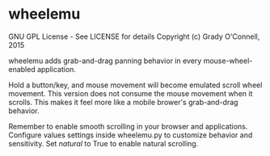 # wheelemu
GNU GPL License - See LICENSE for details
Copyright (c) Grady O'Connell, 2015

wheelemu adds grab-and-drag panning behavior in every mouse-wheel-enabled application.

Hold a button/key, and mouse movement will become emulated scroll wheel movement.
This version does not consume the mouse movement when it scrolls.  This makes
it feel more like a mobile brower's grab-and-drag behavior.

Remember to enable smooth scrolling in your browser and applications.
Configure values settings inside wheelemu.py to customize behavior and sensitivity.
Set *natural* to True to enable natural scrolling.

